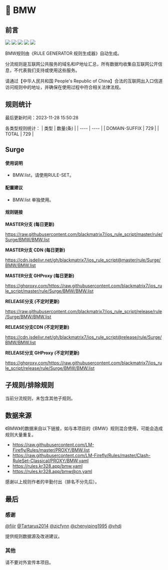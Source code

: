 # 🧸 BMW

## 前言

![](https://shields.io/badge/-移除重复规则-ff69b4) ![](https://shields.io/badge/-DOMAIN与DOMAIN--SUFFIX合并-green) ![](https://shields.io/badge/-DOMAIN--SUFFIX间合并-critical) ![](https://shields.io/badge/-DOMAIN--SUFFIX与DOMAIN--KEYWORD合并-blue) ![](https://shields.io/badge/-IP--CIDR(6)合并-blueviolet) 

BMW规则由《RULE GENERATOR 规则生成器》自动生成。

分流规则是互联网公共服务的域名和IP地址汇总，所有数据均收集自互联网公开信息，不代表我们支持或使用这些服务。

请通过【中华人民共和国 People's Republic of China】合法的互联网出入口信道访问规则中的地址，并确保在使用过程中符合相关法律法规。

## 规则统计

最后更新时间：2023-11-28 15:50:28

各类型规则统计：
| 类型 | 数量(条)  | 
| ---- | ----  |
| DOMAIN-SUFFIX | 729  | 
| TOTAL | 729  | 


## Surge 

#### 使用说明
- BMW.list，请使用RULE-SET。

#### 配置建议
- BMW.list 单独使用。

#### 规则链接
**MASTER分支 (每日更新)**

https://raw.githubusercontent.com/blackmatrix7/ios_rule_script/master/rule/Surge/BMW/BMW.list

**MASTER分支 CDN (每日更新)**

https://cdn.jsdelivr.net/gh/blackmatrix7/ios_rule_script@master/rule/Surge/BMW/BMW.list

**MASTER分支 GHProxy (每日更新)**

https://ghproxy.com/https://raw.githubusercontent.com/blackmatrix7/ios_rule_script/master/rule/Surge/BMW/BMW.list

**RELEASE分支 (不定时更新)**

https://raw.githubusercontent.com/blackmatrix7/ios_rule_script/release/rule/Surge/BMW/BMW.list

**RELEASE分支CDN (不定时更新)**

https://cdn.jsdelivr.net/gh/blackmatrix7/ios_rule_script@release/rule/Surge/BMW/BMW.list

**RELEASE分支 GHProxy (不定时更新)**

https://ghproxy.com/https://raw.githubusercontent.com/blackmatrix7/ios_rule_script/release/rule/Surge/BMW/BMW.list

## 子规则/排除规则


当前分流规则，未包含其他子规则。

## 数据来源

《BMW》的数据来自以下链接，如与本项目的《BMW》规则混合使用，可能会造成规则大量重复。

- https://raw.githubusercontent.com/LM-Firefly/Rules/master/PROXY/BMW.list
- https://raw.githubusercontent.com/LM-Firefly/Rules/master/Clash-RuleSet-Classical/PROXY/BMW.yaml
- https://rules.kr328.app/bmw.yaml
- https://rules.kr328.app/bmw@cn.yaml


感谢以上规则作者的辛勤付出（排名不分先后）。

## 最后

### 感谢

[@fiiir](https://github.com/fiiir) [@Tartarus2014](https://github.com/Tartarus2014) [@zjcfynn](https://github.com/zjcfynn) [@chenyiping1995](https://github.com/chenyiping1995) [@vhdj](https://github.com/vhdj)

提供规则数据源及改进建议。

### 其他

请不要对外宣传本项目。